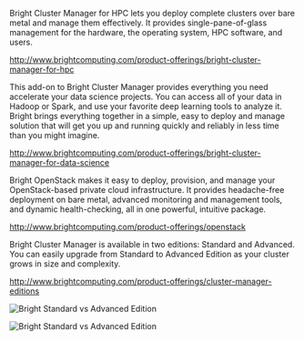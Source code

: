 Bright Cluster Manager for HPC lets you deploy complete clusters over bare metal and manage them effectively. 
It provides single-pane-of-glass management for the hardware, the operating system, HPC software, and users.

http://www.brightcomputing.com/product-offerings/bright-cluster-manager-for-hpc

This add-on to Bright Cluster Manager provides everything you need accelerate your data science projects. 
You can access all of your data in Hadoop or Spark, and use your favorite deep learning tools to analyze it. 
Bright brings everything together in a simple, easy to deploy and manage solution that will get you up and 
running quickly and reliably in less time than you might imagine.

http://www.brightcomputing.com/product-offerings/bright-cluster-manager-for-data-science

Bright OpenStack makes it easy to deploy, provision, and manage your OpenStack-based private cloud infrastructure. 
It provides headache-free deployment on bare metal, advanced monitoring and management tools, 
and dynamic health-checking, all in one powerful, intuitive package.

http://www.brightcomputing.com/product-offerings/openstack

Bright Cluster Manager is available in two editions: Standard and Advanced. 
You can easily upgrade from Standard to Advanced Edition as your cluster grows in size and complexity.

http://www.brightcomputing.com/product-offerings/cluster-manager-editions

![Bright Standard vs Advanced Edition](https://github.com/also-systems/pomona/blob/master/design/vendors/Bright%20Computing/Screen%20Shot%202017-12-18%20at%201.05.20%20PM.png)

![Bright Standard vs Advanced Edition](https://github.com/also-systems/pomona/blob/master/design/vendors/Bright%20Computing/Screen%20Shot%202017-12-18%20at%201.17.17%20PM.png)
